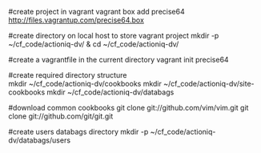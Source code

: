 #create project in vagrant
vagrant box add precise64 http://files.vagrantup.com/precise64.box

#create directory on local host to store vagrant project
mkdir -p ~/cf_code/actioniq-dv/ & cd ~/cf_code/actioniq-dv/

#create a vagrantfile in the current directory
vagrant init precise64 

#create required directory structure  
mkdir ~/cf_code/actioniq-dv/cookbooks
mkdir ~/cf_code/actioniq-dv/site-cookbooks
mkdir ~/cf_code/actioniq-dv/databags

#download common cookbooks
git clone git://github.com/vim/vim.git
git clone git://github.com/git/git.git

#create users databags directory
mkdir -p ~/cf_code/actioniq-dv/databags/users
